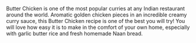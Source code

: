  Butter Chicken is one of the most popular curries at any Indian restaurant around the world. Aromatic golden chicken pieces in an incredible creamy curry sauce, this Butter Chicken recipe is one of the best you will try! You will love how easy it is to make in the comfort of your own home, especially with garlic butter rice and fresh homemade Naan bread.

